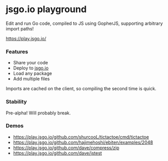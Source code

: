 # jsgo.io playground

Edit and run Go code, compiled to JS using GopherJS, supporting arbitrary import paths!

https://play.jsgo.io/

### Features
* Share your code
* Deploy to [jsgo.io](https://github.com/dave/jsgo)
* Load any package
* Add multiple files

Imports are cached on the client, so compiling the second time is quick.

### Stability
Pre-alpha! Will probably break.

### Demos
* https://play.jsgo.io/github.com/shurcooL/tictactoe/cmd/tictactoe
* https://play.jsgo.io/github.com/hajimehoshi/ebiten/examples/2048
* https://play.jsgo.io/github.com/dave/compress/zip
* https://play.jsgo.io/github.com/dave/jstest